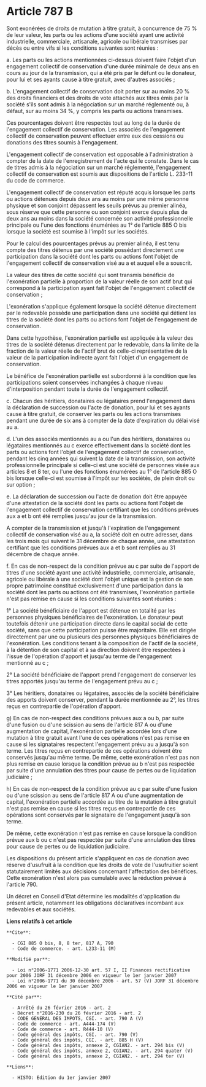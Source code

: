 # Article 787 B

Sont exonérées de droits de mutation à titre gratuit, à concurrence de 75 % de leur valeur, les parts ou les actions d'une
société ayant une activité industrielle, commerciale, artisanale, agricole ou libérale transmises par décès ou entre vifs si
les conditions suivantes sont réunies :

a. Les parts ou les actions mentionnées ci-dessus doivent faire l'objet d'un engagement collectif de conservation d'une durée
minimale de deux ans en cours au jour de la transmission, qui a été pris par le défunt ou le donateur, pour lui et ses ayants
cause à titre gratuit, avec d'autres associés ;

b. L'engagement collectif de conservation doit porter sur au moins 20 % des droits financiers et des droits de vote attachés
aux titres émis par la société s'ils sont admis à la négociation sur un marché réglementé ou, à défaut, sur au moins 34 %, y
compris les parts ou actions transmises.

Ces pourcentages doivent être respectés tout au long de la durée de l'engagement collectif de conservation. Les associés de
l'engagement collectif de conservation peuvent effectuer entre eux des cessions ou donations des titres soumis à
l'engagement.

L'engagement collectif de conservation est opposable à l'administration à compter de la date de l'enregistrement de l'acte
qui le constate. Dans le cas de titres admis à la négociation sur un marché réglementé, l'engagement collectif de
conservation est soumis aux dispositions de l'article L. 233-11 du code de commerce.

L'engagement collectif de conservation est réputé acquis lorsque les parts ou actions détenues depuis deux ans au moins par
une même personne physique et son conjoint dépassent les seuils prévus au premier alinéa, sous réserve que cette personne ou
son conjoint exerce depuis plus de deux ans au moins dans la société concernée son activité professionnelle principale ou
l'une des fonctions énumérées au 1° de l'article 885 O bis lorsque la société est soumise à l'impôt sur les sociétés.

Pour le calcul des pourcentages prévus au premier alinéa, il est tenu compte des titres détenus par une société possédant
directement une participation dans la société dont les parts ou actions font l'objet de l'engagement collectif de
conservation visé au a et auquel elle a souscrit.

La valeur des titres de cette société qui sont transmis bénéficie de l'exonération partielle à proportion de la valeur réelle
de son actif brut qui correspond à la participation ayant fait l'objet de l'engagement collectif de conservation ;

L'exonération s'applique également lorsque la société détenue directement par le redevable possède une participation dans une
société qui détient les titres de la société dont les parts ou actions font l'objet de l'engagement de conservation.

Dans cette hypothèse, l'exonération partielle est appliquée à la valeur des titres de la société détenus directement par le
redevable, dans la limite de la fraction de la valeur réelle de l'actif brut de celle-ci représentative de la valeur de la
participation indirecte ayant fait l'objet d'un engagement de conservation.

Le bénéfice de l'exonération partielle est subordonné à la condition que les participations soient conservées inchangées à
chaque niveau d'interposition pendant toute la durée de l'engagement collectif.

c. Chacun des héritiers, donataires ou légataires prend l'engagement dans la déclaration de succession ou l'acte de donation,
pour lui et ses ayants cause à titre gratuit, de conserver les parts ou les actions transmises pendant une durée de six ans à
compter de la date d'expiration du délai visé au a.

d. L'un des associés mentionnés au a ou l'un des héritiers, donataires ou légataires mentionnés au c exerce effectivement
dans la société dont les parts ou actions font l'objet de l'engagement collectif de conservation, pendant les cinq années qui
suivent la date de la transmission, son activité professionnelle principale si celle-ci est une société de personnes visée
aux articles 8 et 8 ter, ou l'une des fonctions énumérées au 1° de l'article 885 O bis lorsque celle-ci est soumise à l'impôt
sur les sociétés, de plein droit ou sur option ;

e. La déclaration de succession ou l'acte de donation doit être appuyée d'une attestation de la société dont les parts ou
actions font l'objet de l'engagement collectif de conservation certifiant que les conditions prévues aux a et b ont été
remplies jusqu'au jour de la transmission.

A compter de la transmission et jusqu'à l'expiration de l'engagement collectif de conservation visé au a, la société doit en
outre adresser, dans les trois mois qui suivent le 31 décembre de chaque année, une attestation certifiant que les conditions
prévues aux a et b sont remplies au 31 décembre de chaque année.

f. En cas de non-respect de la condition prévue au c par suite de l'apport de titres d'une société ayant une activité
industrielle, commerciale, artisanale, agricole ou libérale à une société dont l'objet unique est la gestion de son propre
patrimoine constitué exclusivement d'une participation dans la société dont les parts ou actions ont été transmises,
l'exonération partielle n'est pas remise en cause si les conditions suivantes sont réunies :

1° La société bénéficiaire de l'apport est détenue en totalité par les personnes physiques bénéficiaires de l'exonération. Le
donateur peut toutefois détenir une participation directe dans le capital social de cette société, sans que cette
participation puisse être majoritaire. Elle est dirigée directement par une ou plusieurs des personnes physiques
bénéficiaires de l'exonération. Les conditions tenant à la composition de l'actif de la société, à la détention de son
capital et à sa direction doivent être respectées à l'issue de l'opération d'apport et jusqu'au terme de l'engagement
mentionné au c ;

2° La société bénéficiaire de l'apport prend l'engagement de conserver les titres apportés jusqu'au terme de l'engagement
prévu au c ;

3° Les héritiers, donataires ou légataires, associés de la société bénéficiaire des apports doivent conserver, pendant la
durée mentionnée au 2°, les titres reçus en contrepartie de l'opération d'apport.

g) En cas de non-respect des conditions prévues aux a ou b, par suite d'une fusion ou d'une scission au sens de l'article 817
A ou d'une augmentation de capital, l'exonération partielle accordée lors d'une mutation à titre gratuit avant l'une de ces
opérations n'est pas remise en cause si les signataires respectent l'engagement prévu au a jusqu'à son terme. Les titres
reçus en contrepartie de ces opérations doivent être conservés jusqu'au même terme. De même, cette exonération n'est pas non
plus remise en cause lorsque la condition prévue au b n'est pas respectée par suite d'une annulation des titres pour cause de
pertes ou de liquidation judiciaire ;

h) En cas de non-respect de la condition prévue au c par suite d'une fusion ou d'une scission au sens de l'article 817 A ou
d'une augmentation de capital, l'exonération partielle accordée au titre de la mutation à titre gratuit n'est pas remise en
cause si les titres reçus en contrepartie de ces opérations sont conservés par le signataire de l'engagement jusqu'à son
terme.

De même, cette exonération n'est pas remise en cause lorsque la condition prévue aux b ou c n'est pas respectée par suite
d'une annulation des titres pour cause de pertes ou de liquidation judiciaire.

Les dispositions du présent article s'appliquent en cas de donation avec réserve d'usufruit à la condition que les droits de
vote de l'usufruitier soient statutairement limités aux décisions concernant l'affectation des bénéfices. Cette exonération
n'est alors pas cumulable avec la réduction prévue à l'article 790.

Un décret en Conseil d'Etat détermine les modalités d'application du présent article, notamment les obligations déclaratives
incombant aux redevables et aux sociétés.

**Liens relatifs à cet article**

	**Cite**:

	  - CGI 885 O bis, 8, 8 ter, 817 A, 790
	  - Code de commerce. - art. L233-11 (M)

	**Modifié par**:

	  - Loi n°2006-1771 2006-12-30 art. 57 I, II Finances rectificative pour 2006 JORF 31 décembre 2006 en vigueur le 1er janvier 2007
	  - Loi n°2006-1771 du 30 décembre 2006 - art. 57 (V) JORF 31 décembre 2006 en vigueur le 1er janvier 2007

	**Cité par**:

	  - Arrêté du 26 février 2016 - art. 2
	  - Décret n°2016-230 du 26 février 2016 - art. 2
	  - CODE GENERAL DES IMPOTS, CGI. - art. 790 A (V)
	  - Code de commerce - art. A444-174 (V)
	  - Code de commerce - art. R444-10 (V)
	  - Code général des impôts, CGI. - art. 790 (V)
	  - Code général des impôts, CGI. - art. 885 H (V)
	  - Code général des impôts, annexe 2, CGIAN2. - art. 294 bis (V)
	  - Code général des impôts, annexe 2, CGIAN2. - art. 294 quater (V)
	  - Code général des impôts, annexe 2, CGIAN2. - art. 294 ter (V)

	**Liens**:

	  - HISTO: Edition du 1er janvier 2007
